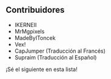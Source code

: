 ## Contribuidores
* IKERNEII
* MrMgpixels
* MadeByIToncek
* Vex!
* CapJumper (Traducción al Francés)
* Supraim (Traducción al Español)

¡Sé el siguiente en esta lista!

<!--- Translated by Supraim --->